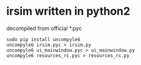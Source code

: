 # irsim written in python2

decompiled from official \*.pyc

```
sudo pip install uncompyle6
uncompyle6 irsim.pyc > irsim.py
uncompyle6 ui_mainwindow.pyc > ui_mainwindow.py
uncompyle6 resources_rc.pyc > resources_rc.py
```
